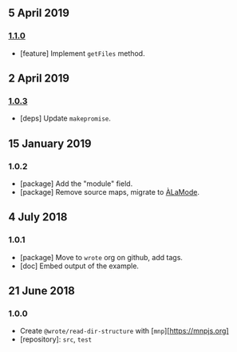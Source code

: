 ## 5 April 2019

### [1.1.0](https://github.com/wrote/read-dir-structure/compare/v1.0.3...v1.1.0)

- [feature] Implement `getFiles` method.

## 2 April 2019

### [1.0.3](https://github.com/wrote/read-dir-structure/compare/v1.0.2...v1.0.3)

- [deps] Update `makepromise`.

## 15 January 2019

### 1.0.2

- [package] Add the "module" field.
- [package] Remove source maps, migrate to [ÀLaMode](https://alamode.cc).

## 4 July 2018

### 1.0.1

- [package] Move to `wrote` org on github, add tags.
- [doc] Embed output of the example.

## 21 June 2018

### 1.0.0

- Create `@wrote/read-dir-structure` with [`mnp`][https://mnpjs.org]
- [repository]: `src`, `test`
